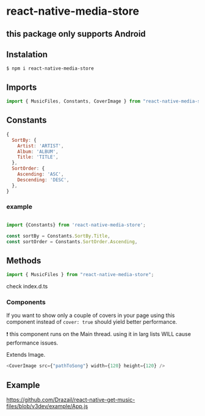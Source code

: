 # react-native-media-store

## this package only supports Android

## Instalation

`$ npm i react-native-media-store`

## Imports

```javascript
import { MusicFiles, Constants, CoverImage } from "react-native-media-store";
```

## Constants

```javaScript
{
  SortBy: {
    Artist: 'ARTIST',
    Album: 'ALBUM',
    Title: 'TITLE',
  },
  SortOrder: {
    Ascending: 'ASC',
    Descending: 'DESC',
  },
}

```

### example

```javascript

import {Constants} from 'react-native-media-store';

const sortBy = Constants.SortBy.Title,
const sortOrder = Constants.SortOrder.Ascending,

```

## Methods

```javascript
import { MusicFiles } from "react-native-media-store";
```

check index.d.ts

### Components

If you want to show only a couple of covers in your page using this component instead of `cover: true` should yield better performance.

:heavy_exclamation_mark: this component runs on the Main thread. using it in larg lists WILL cause performance issues.

Extends Image.

```javascript
<CoverImage src={"pathToSong"} width={120} height={120} />
```

## Example

https://github.com/Drazail/react-native-get-music-files/blob/v3dev/example/App.js
